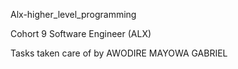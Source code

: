 Alx-higher_level_programming

Cohort 9 Software Engineer (ALX)

Tasks taken care of by AWODIRE MAYOWA GABRIEL 

